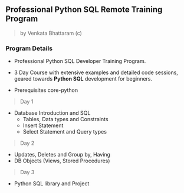 ## Professional Python SQL Remote Training Program

> by Venkata Bhattaram (c) 



### Program Details 

* Professional Python SQL Developer Training Program.

* 3 Day Course with extensive examples and detailed code sessions,
  geared towards **Python SQL** development for beginners.
  
* Prerequisites core-python

  


> Day 1

* Database Introduction and SQL
    * Tables, Data types and Constraints
    * Insert Statement
    * Select Statement and Query types

> Day 2

* Updates, Deletes and Group by, Having
* DB Objects (Views, Stored Procedures)

> Day 3

* Python SQL library and Project
